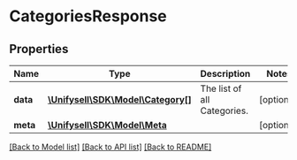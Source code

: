 # CategoriesResponse

## Properties
Name | Type | Description | Notes
------------ | ------------- | ------------- | -------------
**data** | [**\Unifysell\SDK\Model\Category[]**](Category.md) | The list of all Categories. | [optional] 
**meta** | [**\Unifysell\SDK\Model\Meta**](Meta.md) |  | [optional] 

[[Back to Model list]](../README.md#documentation-for-models) [[Back to API list]](../README.md#documentation-for-api-endpoints) [[Back to README]](../README.md)


